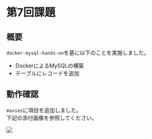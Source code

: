 # 第7回課題

## 概要

`docker-mysql-hands-on`を基に以下のことを実施しました。  

- DockerによるMySQLの構築
- テーブルにレコードを追加

## 動作確認
 
`movies`に項目を追加しました。  
下記の添付画像を参照してください。

![](C:\Users\1539k\Pictures\assignment7.png)

